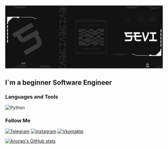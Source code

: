 [![Header](https://github.com/markeriuser/markeriuser/blob/main/7df13733-6aab-47ae-b6b6-e0776449ca59-profile_banner-480.png)](https://vk.com/markeriuser)

## I`m a beginner Software Engineer

### Languages and Tools
![Python](https://img.shields.io/badge/-Python-black?style=for-the-badge&logo=python&logoColor=blue)

### Follow Me
[![Telegram](https://img.shields.io/badge/-Telegram-black?style=for-the-badge&logo=telegram&logoColor=27A0D9)](https://t.me/markeriuser)
[![Instagram](https://img.shields.io/badge/-instagram-black?style=for-the-badge&logo=instagram&logoColor=B4068E)](https://www.instagram.com/markeriuser)
[![Vkontakte](https://img.shields.io/badge/-Vkontakte-black?style=for-the-badge&logo=Vk&logoColor=4F7Db3)](https://vk.com/markeriuser)

[![Anurag's GitHub stats](https://github-readme-stats.vercel.app/api?username=markeriuser&show_icons=true&theme=radical)](https://github.com/anuraghazra/github-readme-stats)
